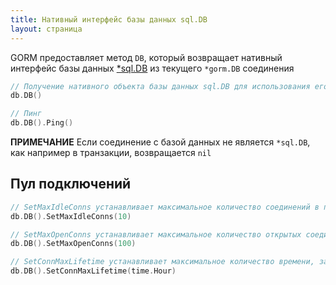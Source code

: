 ```yaml
---
title: Нативный интерфейс базы данных sql.DB
layout: страница
---
```

GORM предоставляет метод `DB`, который возвращает нативный интерфейс базы данных [*sql.DB](http://golang.org/pkg/database/sql/#DB) из текущего `*gorm.DB` соединения

```go
// Получение нативного объекта базы данных sql.DB для использования его функций
db.DB()

// Пинг
db.DB().Ping()
```

**ПРИМЕЧАНИЕ** Если соединение с базой данных не является `*sql.DB`, как например в транзакции, возвращается `nil`

## Пул подключений

```go
// SetMaxIdleConns устанавливает максимальное количество соединений в пуле соединений.
db.DB().SetMaxIdleConns(10)

// SetMaxOpenConns устанавливает максимальное количество открытых соединений к базе данных.
db.DB().SetMaxOpenConns(100)

// SetConnMaxLifetime устанавливает максимальное количество времени, за которое подключение может быть повторно использовано.
db.DB().SetConnMaxLifetime(time.Hour)
```